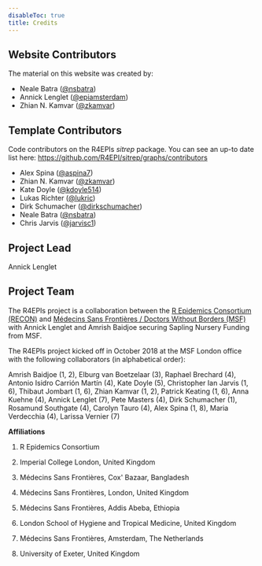```yaml
---
disableToc: true
title: Credits
---
```


## Website Contributors

The material on this website was created by:

 - Neale Batra ([@nsbatra](https://github.com/nsbatra))
 - Annick Lenglet ([@epiamsterdam](https://github.com/epiamsterdam))
 - Zhian N. Kamvar ([@zkamvar](https://github.com/zkamvar))


## Template Contributors

Code contributors on the R4EPIs *sitrep* package. You can see an up-to
date list here: https://github.com/R4EPI/sitrep/graphs/contributors

 - Alex Spina ([@aspina7](https://github.com/aspina7))
 - Zhian N. Kamvar ([@zkamvar](https://github.com/zkamvar))
 - Kate Doyle ([@kdoyle514](https://github.com/kdoyle514))
 - Lukas Richter ([@lukric](https://github.com/lukric))
 - Dirk Schumacher ([@dirkschumacher](https://github.com/dirkschumacher))
 - Neale Batra ([@nsbatra](https://github.com/nsbatra))
 - Chris Jarvis ([@jarvisc1](https://github.com/jarvisc1))

<!--
{{% ghcontributors "https://api.github.com/repos/R4EPI/sitrep/contributors?per_page=100" %}}
-->

## Project Lead 
Annick Lenglet

## Project Team

The R4EPIs project is a collaboration between the [R Epidemics Consortium
(RECON)](https://www.repidemicsconsortium.org) and [Médecins Sans Frontières /
Doctors Without Borders (MSF)](https://msf.org) with Annick Lenglet and Amrish
Baidjoe securing Sapling Nursery Funding from MSF.

The R4EPIs project kicked off in October 2018 at the MSF London office with the
following collaborators (in alphabetical order): 

Amrish Baidjoe (1, 2),
Elburg van Boetzelaar (3),
Raphael Brechard (4),
Antonio Isidro Carrión Martín (4),
Kate Doyle (5),
Christopher Ian Jarvis (1, 6),
Thibaut Jombart (1, 6),
Zhian Kamvar (1, 2),
Patrick Keating (1, 6),
Anna Kuehne (4),
Annick Lenglet (7),
Pete Masters (4),
Dirk Schumacher (1),
Rosamund Southgate (4),
Carolyn Tauro (4),
Alex Spina (1, 8),
Maria Verdecchia (4),
Larissa Vernier (7) 

**Affiliations**

1)  R Epidemics Consortium

2)  Imperial College London, United Kingdom

3)  Médecins Sans Frontières, Cox' Bazaar, Bangladesh

4)  Médecins Sans Frontières, London, United Kingdom

5)  Médecins Sans Frontières, Addis Abeba, Ethiopia

6)  London School of Hygiene and Tropical Medicine, United Kingdom

7)  Médecins Sans Frontières, Amsterdam, The Netherlands

8)  University of Exeter, United Kingdom


